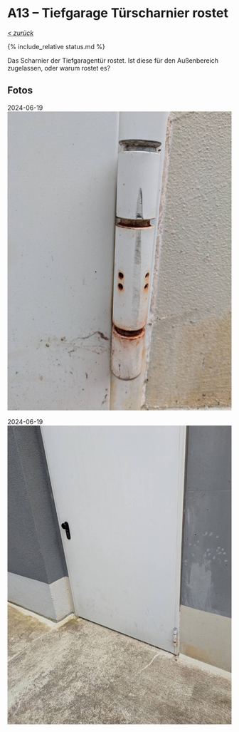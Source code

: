 # A13 &ndash; Tiefgarage Türscharnier rostet

_[&lt; zurück](../../index.md)_

{% include_relative status.md %}

Das Scharnier der Tiefgaragentür rostet. Ist diese für den Außenbereich zugelassen, oder warum rostet es?

## Fotos

2024-06-19
![](PXL_20240619_145246016.RAW-01.COVER_small.jpg)

2024-06-19
![](PXL_20240619_145252060.RAW-01.COVER_small.jpg)

